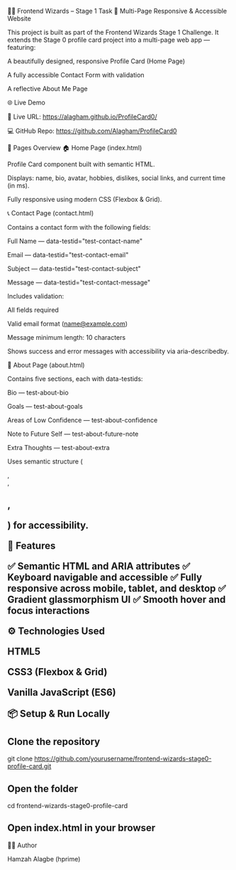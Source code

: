 🧙‍♂️ Frontend Wizards – Stage 1 Task
🚀 Multi-Page Responsive & Accessible Website

This project is built as part of the Frontend Wizards Stage 1 Challenge.
It extends the Stage 0 profile card project into a multi-page web app — featuring:

A beautifully designed, responsive Profile Card (Home Page)

A fully accessible Contact Form with validation

A reflective About Me Page

🌐 Live Demo

🔗 Live URL: https://alagham.github.io/ProfileCard0/

💻 GitHub Repo: https://github.com/Alagham/ProfileCard0

🧩 Pages Overview
🏠 Home Page (index.html)

Profile Card component built with semantic HTML.

Displays: name, bio, avatar, hobbies, dislikes, social links, and current time (in ms).

Fully responsive using modern CSS (Flexbox & Grid).

📞 Contact Page (contact.html)

Contains a contact form with the following fields:

Full Name — data-testid="test-contact-name"

Email — data-testid="test-contact-email"

Subject — data-testid="test-contact-subject"

Message — data-testid="test-contact-message"

Includes validation:

All fields required

Valid email format (name@example.com)

Message minimum length: 10 characters

Shows success and error messages with accessibility via aria-describedby.

👤 About Page (about.html)

Contains five sections, each with data-testids:

Bio — test-about-bio

Goals — test-about-goals

Areas of Low Confidence — test-about-confidence

Note to Future Self — test-about-future-note

Extra Thoughts — test-about-extra

Uses semantic structure (<main>, <section>, <h2>, <p>) for accessibility.

🎨 Features

✅ Semantic HTML and ARIA attributes
✅ Keyboard navigable and accessible
✅ Fully responsive across mobile, tablet, and desktop
✅ Gradient glassmorphism UI
✅ Smooth hover and focus interactions

⚙️ Technologies Used

HTML5

CSS3 (Flexbox & Grid)

Vanilla JavaScript (ES6)

📦 Setup & Run Locally
# Clone the repository
git clone https://github.com/yourusername/frontend-wizards-stage0-profile-card.git

# Open the folder
cd frontend-wizards-stage0-profile-card

# Open index.html in your browser

🧑‍💻 Author

Hamzah Alagbe (hprime)